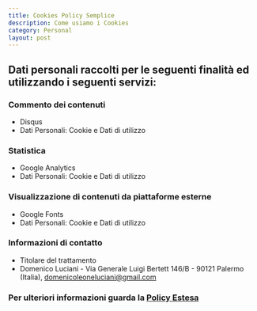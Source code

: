 ```yaml
---
title: Cookies Policy Semplice
description: Come usiamo i Cookies
category: Personal
layout: post
---
```


## Dati personali raccolti per le seguenti finalità ed utilizzando i seguenti servizi:

### Commento dei contenuti
* Disqus
* Dati Personali: Cookie e Dati di utilizzo

### Statistica
* Google Analytics
* Dati Personali: Cookie e Dati di utilizzo

### Visualizzazione di contenuti da piattaforme esterne
* Google Fonts
* Dati Personali: Cookie e Dati di utilizzo

### Informazioni di contatto
* Titolare del trattamento
* Domenico Luciani - Via Generale Luigi Bertett 146/B - 90121 Palermo (Italia), [domenicoleoneluciani@gmail.com](mailto:domenicoleoneluciani@gmail.com)

### Per ulteriori informazioni guarda la [Policy Estesa](http://dlion.it/cookies-policy-estesa.html)

